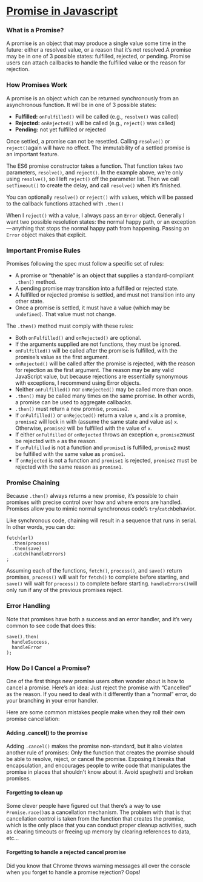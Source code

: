 # [Promise in Javascript](https://medium.com/javascript-scene/master-the-javascript-interview-what-is-a-promise-27fc71e77261)

### What is a Promise?

A promise is an object that may produce a single value some time in the future: either a resolved value, or a reason that it’s not resolved.A promise may be in one of 3 possible states: fulfilled, rejected, or pending. Promise users can attach callbacks to handle the fulfilled value or the reason for rejection.

### How Promises Work

A promise is an object which can be returned synchronously from an asynchronous function. It will be in one of 3 possible states:

- **Fulfilled:** `onFulfilled()` will be called (e.g., `resolve()` was called)
- **Rejected:** `onRejected()` will be called (e.g., `reject()` was called)
- **Pending:** not yet fulfilled or rejected

Once settled, a promise can not be resettled. Calling `resolve()` or `reject()`again will have no effect. The immutability of a settled promise is an important feature.



The ES6 promise constructor takes a function. That function takes two parameters, `resolve()`, and `reject()`. In the example above, we’re only using `resolve()`, so I left `reject()` off the parameter list. Then we call `setTimeout()` to create the delay, and call `resolve()` when it’s finished.

You can optionally `resolve()` or `reject()` with values, which will be passed to the callback functions attached with `.then()`

When I `reject()` with a value, I always pass an `Error` object. Generally I want two possible resolution states: the normal happy path, or an exception — anything that stops the normal happy path from happening. Passing an `Error` object makes that explicit.

### Important Promise Rules

Promises following the spec must follow a specific set of rules:

- A promise or “thenable” is an object that supplies a standard-compliant `.then()` method.
- A pending promise may transition into a fulfilled or rejected state.
- A fulfilled or rejected promise is settled, and must not transition into any other state.
- Once a promise is settled, it must have a value (which may be `undefined`). That value must not change.

The `.then()` method must comply with these rules:

- Both `onFulfilled()` and `onRejected()` are optional.
- If the arguments supplied are not functions, they must be ignored.
- `onFulfilled()` will be called after the promise is fulfilled, with the promise’s value as the first argument.
- `onRejected()` will be called after the promise is rejected, with the reason for rejection as the first argument. The reason may be any valid JavaScript value, but because rejections are essentially synonymous with exceptions, I recommend using Error objects.
- Neither `onFulfilled()` nor `onRejected()` may be called more than once.
- `.then()` may be called many times on the same promise. In other words, a promise can be used to aggregate callbacks.
- `.then()` must return a new promise, `promise2`.
- If `onFulfilled()` or `onRejected()` return a value `x`, and `x` is a promise, `promise2` will lock in with (assume the same state and value as) `x`. Otherwise, `promise2` will be fulfilled with the value of `x`.
- If either `onFulfilled` or `onRejected` throws an exception `e`, `promise2`must be rejected with `e` as the reason.
- If `onFulfilled` is not a function and `promise1` is fulfilled, `promise2` must be fulfilled with the same value as `promise1`.
- If `onRejected` is not a function and `promise1` is rejected, `promise2` must be rejected with the same reason as `promise1`.



### Promise Chaining

Because `.then()` always returns a new promise, it’s possible to chain promises with precise control over how and where errors are handled. Promises allow you to mimic normal synchronous code’s `try`/`catch`behavior.

Like synchronous code, chaining will result in a sequence that runs in serial. In other words, you can do:

```
fetch(url)
  .then(process)
  .then(save)
  .catch(handleErrors)
;
```

Assuming each of the functions, `fetch()`, `process()`, and `save()` return promises, `process()` will wait for `fetch()` to complete before starting, and `save()` will wait for `process()` to complete before starting. `handleErrors()`will only run if any of the previous promises reject.



### Error Handling

Note that promises have both a success and an error handler, and it’s very common to see code that does this:

```
save().then(
  handleSuccess,
  handleError
);
```



### How Do I Cancel a Promise?

One of the first things new promise users often wonder about is how to cancel a promise. Here’s an idea: Just reject the promise with “Cancelled” as the reason. If you need to deal with it differently than a “normal” error, do your branching in your error handler.

Here are some common mistakes people make when they roll their own promise cancellation:

#### Adding .cancel() to the promise

Adding `.cancel()` makes the promise non-standard, but it also violates another rule of promises: Only the function that creates the promise should be able to resolve, reject, or cancel the promise. Exposing it breaks that encapsulation, and encourages people to write code that manipulates the promise in places that shouldn't know about it. Avoid spaghetti and broken promises.

#### Forgetting to clean up

Some clever people have figured out that there’s a way to use `Promise.race()`as a cancellation mechanism. The problem with that is that cancellation control is taken from the function that creates the promise, which is the only place that you can conduct proper cleanup activities, such as clearing timeouts or freeing up memory by clearing references to data, etc...

#### Forgetting to handle a rejected cancel promise

Did you know that Chrome throws warning messages all over the console when you forget to handle a promise rejection? Oops!
